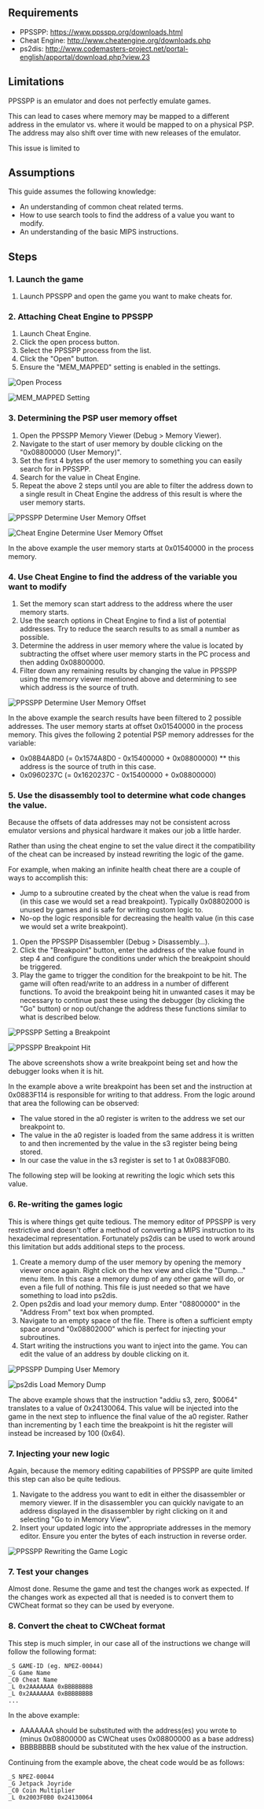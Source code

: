 ## Requirements

 * PPSSPP: https://www.ppsspp.org/downloads.html
 * Cheat Engine: http://www.cheatengine.org/downloads.php
 * ps2dis: http://www.codemasters-project.net/portal-english/apportal/download.php?view.23

## Limitations

PPSSPP is an emulator and does not perfectly emulate games.

This can lead to cases where memory may be mapped to a different address in the emulator vs. where it would be mapped to on a physical PSP. The address may also shift over time with new releases of the emulator.

This issue is limited to 

## Assumptions

This guide assumes the following knowledge:
 * An understanding of common cheat related terms.
 * How to use search tools to find the address of a value you want to modify.
 * An understanding of the basic MIPS instructions.

## Steps

### 1. Launch the game
1. Launch PPSSPP and open the game you want to make cheats for.

### 2. Attaching Cheat Engine to PPSSPP
1. Launch Cheat Engine.
2. Click the open process button.
3. Select the PPSSPP process from the list.
4. Click the "Open" button.
5. Ensure the "MEM_MAPPED" setting is enabled in the settings.

![Open Process](assets/cheat-engine-open-process.png)

![MEM_MAPPED Setting](assets/cheat-engine-memmapped.png)

### 3. Determining the PSP user memory offset
1. Open the PPSSPP Memory Viewer (Debug > Memory Viewer).
2. Navigate to the start of user memory by double clicking on the "0x08800000 (User Memory)".
3. Set the first 4 bytes of the user memory to something you can easily search for in PPSSPP.
4. Search for the value in Cheat Engine.
5. Repeat the above 2 steps until you are able to filter the address down to a single result in Cheat Engine the address of this result is where the user memory starts.

![PPSSPP Determine User Memory Offset](assets/ppsspp-determine-user-memory-offset.png)

![Cheat Engine Determine User Memory Offset](assets/cheat-engine-determine-user-memory-offset.png)

In the above example the user memory starts at 0x01540000 in the process memory.

### 4. Use Cheat Engine to find the address of the variable you want to modify
1. Set the memory scan start address to the address where the user memory starts.
2. Use the search options in Cheat Engine to find a list of potential addresses. Try to reduce the search results to as small a number as possible.
3. Determine the address in user memory where the value is located by subtracting the offset where user memory starts in the PC process and then adding 0x08800000.
4. Filter down any remaining results by changing the value in PPSSPP using the memory viewer mentioned above and determining to see which address is the source of truth.

![PPSSPP Determine User Memory Offset](assets/ppsspp-determine-user-memory-offset.png)

In the above example the search results have been filtered to 2 possible addresses. The user memory starts at offset 0x01540000 in the process memory. This gives the following 2 potential PSP memory addresses for the variable:

 * 0x08B4A8D0 (= 0x1574A8D0 - 0x15400000 + 0x08800000) ** this address is the source of truth in this case.
 * 0x0960237C (= 0x1620237C - 0x15400000 + 0x08800000)

### 5. Use the disassembly tool to determine what code changes the value.

Because the offsets of data addresses may not be consistent across emulator versions and physical hardware it makes our job a little harder.

Rather than using the cheat engine to set the value direct it the compatibility of the cheat can be increased by instead rewriting the logic of the game.

For example, when making an infinite health cheat there are a couple of ways to accomplish this:
 * Jump to a subroutine created by the cheat when the value is read from (in this case we would set a read breakpoint). Typically 0x08802000 is unused by games and is safe for writing custom logic to.
 * No-op the logic responsible for decreasing the health value (in this case we would set a write breakpoint).

1. Open the PPSSPP Disassembler (Debug > Disassembly...).
2. Click the "Breakpoint" button, enter the address of the value found in step 4 and configure the conditions under which the breakpoint should be triggered.
3. Play the game to trigger the condition for the breakpoint to be hit. The game will often read/write to an address in a number of different functions. To avoid the breakpoint being hit in unwanted cases it may be necessary to continue past these using the debugger (by clicking the "Go" button) or nop out/change the address these functions similar to what is described below.

![PPSSPP Setting a Breakpoint](assets/ppsspp-setting-a-breakpoint.png)

![PPSSPP Breakpoint Hit](assets/ppsspp-breakpoint-hit.png)

The above screenshots show a write breakpoint being set and how the debugger looks when it is hit.

In the example above a write breakpoint has been set and the instruction at 0x0883F114 is responsible for writing to that address. From the logic around that area the following can be observed:
 * The value stored in the a0 register is writen to the address we set our breakpoint to.
 * The value in the a0 register is loaded from the same address it is written to and then incremented by the value in the s3 register being being stored.
 * In our case the value in the s3 register is set to 1 at 0x0883F0B0.

The following step will be looking at rewriting the logic which sets this value.

### 6. Re-writing the games logic

This is where things get quite tedious. The memory editor of PPSSPP is very restrictive and doesn't offer a method of converting a MIPS instruction to its hexadecimal representation. Fortunately ps2dis can be used to work around this limitation but adds additional steps to the process.

1. Create a memory dump of the user memory by opening the memory viewer once again. Right click on the hex view and click the "Dump..." menu item. In this case a memory dump of any other game will do, or even a file full of nothing. This file is just needed so that we have something to load into ps2dis.
2. Open ps2dis and load your memory dump. Enter "08800000" in the "Address From" text box when prompted.
3. Navigate to an empty space of the file. There is often a sufficient empty space around "0x08802000" which is perfect for injecting your subroutines.
4. Start writing the instructions you want to inject into the game. You can edit the value of an address by double clicking on it.

![PPSSPP Dumping User Memory](assets/ppsspp-dumping-user-memory.png)

![ps2dis Load Memory Dump](assets/ps2dis-load-memory-dump.png)

The above example shows that the instruction "addiu s3, zero, $0064" translates to a value of 0x24130064. This value will be injected into the game in the next step to influence the final value of the a0 register. Rather than incrementing by 1 each time the breakpoint is hit the register will instead be increased by 100 (0x64).

### 7. Injecting your new logic

Again, because the memory editing capabilities of PPSSPP are quite limited this step can also be quite tedious.

1. Navigate to the address you want to edit in either the disassembler or memory viewer. If in the disassembler you can quickly navigate to an address displayed in the disassembler by right clicking on it and selecting "Go to in Memory View".
2. Insert your updated logic into the appropriate addresses in the memory editor. Ensure you enter the bytes of each instruction in reverse order.

![PPSSPP Rewriting the Game Logic](assets/ppsspp-rewriting-the-game-logic.png)

### 7. Test your changes

Almost done. Resume the game and test the changes work as expected. If the changes work as expected all that is needed is to convert them to CWCheat format so they can be used by everyone.

### 8. Convert the cheat to CWCheat format

This step is much simpler, in our case all of the instructions we change will follow the following format:

```
_S GAME-ID (eg. NPEZ-00044)
_G Game Name
_C0 Cheat Name
_L 0x2AAAAAAA 0xBBBBBBBB
_L 0x2AAAAAAA 0xBBBBBBBB
...
```

In the above example:
 * AAAAAAA should be substituted with the address(es) you wrote to (minus 0x08800000 as CWCheat uses 0x08800000 as a base address)
 * BBBBBBBB should be substituted with the hex value of the instruction.

Continuing from the example above, the cheat code would be as follows:

```
_S NPEZ-00044
_G Jetpack Joyride
_C0 Coin Multiplier
_L 0x2003F0B0 0x24130064
```
